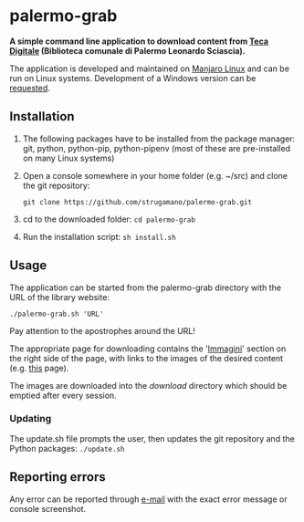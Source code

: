 # palermo-grab

**A simple command line application to download content from [Teca Digitale](https://librarsi.comune.palermo.it/librarsidigitale/opac/librarsi/index.jsp) (Biblioteca comunale di Palermo Leonardo Sciascia).**

The application is developed and maintained on [Manjaro Linux](https://manjaro.org/) and can be run on Linux systems. Development of a Windows version can be [requested](mailto:strugamano@proton.me?subject=[GitHub]%20palermo-grab%20windows).

## Installation

1. The following packages have to be installed from the package manager: git, python, python-pip, python-pipenv (most of these are pre-installed on many Linux systems)
2. Open a console somewhere in your home folder (e.g. ~/src) and clone the git repository:

    `git clone https://github.com/strugamano/palermo-grab.git`

3. cd to the downloaded folder: `cd palermo-grab`
4. Run the installation script: `sh install.sh`

## Usage

The application can be started from the palermo-grab directory with the URL of the library website:

`./palermo-grab.sh 'URL'`

Pay attention to the apostrophes around the URL!

The appropriate page for downloading contains the '[Immagini](/readme-site-ref.png)' section on the right side of the page, with links to the images of the desired content (e.g. [this](https://librarsi.comune.palermo.it/librarsidigitale/opaclib?struct:1016=ricerca.parole_tutte%3A4%3D6&nentries=1&fname=none&sort_access=Titolo%2FAnno%3Amin+5036%2Cmin+5031&do_cmd=search_show_cmd&searchForm=opac%2Flibrarsi%2Ffree.jsp&item:1016:Any=ranzano&saveparams=true&resultForward=opac%2Flibrarsi%2Fviewer%2Fviewer.jsp&select_db=solr_teca&db=solr_teca&from=1&mode=idx) page).

The images are downloaded into the *download* directory which should be emptied after every session.

### Updating

The update.sh file prompts the user, then updates the git repository and the Python packages: `./update.sh`

## Reporting errors

Any error can be reported through [e-mail](mailto:strugamano@proton.me?subject=[GitHub]%20palermo-grab%20error) with the exact error message or console screenshot. 
